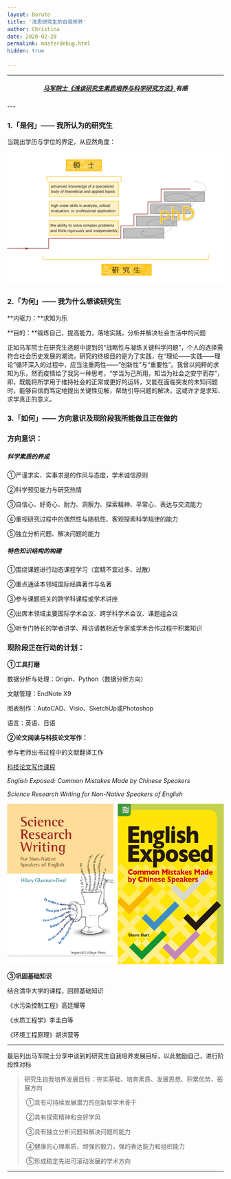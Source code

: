 ```yaml
---
layout: Boruto
title: '浅思研究生的自我修养'
author: Christina
date: 2020-02-28
permalink: masterdebug.html
hidden: true

---
```


---

<h5 style="text-align:center"><a href="https://www.bilibili.com/video/av92451511?from=search&seid=1094528721253603488">马军院士《浅谈研究生素质培养与科学研究方法》</a>有感</h5>
---



### 1.「是何」——  我所认为的研究生

当跳出学历与学位的界定，从应然角度：

![](/assets/img/2020-03-01_163720.png)



### 2.「为何」——  我为什么想读研究生

**内驱力：**求知为乐

**目的：**锻炼自己，提高能力，落地实践，分析并解决社会生活中的问题

正如马军院士在研究生选题中提到的“战略性与凝练关键科学问题”，个人的选择需符合社会历史发展的潮流，研究的终极目的是为了实践，在“理论——实践——理论”循环深入的过程中，应当注重两性——“创新性”与“重要性”。我曾以纯粹的求知为乐，然而疫情给了我另一种思考，“学当为己所用，知当为社会之安宁而存”，即，既能将所学用于维持社会的正常或更好的运转，又能在面临突发的未知问题时，能够自信而笃定地提出关键性见解，帮助引导问题的解决，这或许才是求知、求学真正的意义。



### 3.「如何」——  方向意识及现阶段我所能做且正在做的

### 方向意识：

##### 科学素质的养成

①严谨求实、实事求是的作风与态度，学术诚信原则

②科学预见能力与研究热情

③自信心、好奇心、耐力、洞察力、探索精神、平常心、表达与交流能力

④重视研究过程中的偶然性与随机性、客观探索科学规律的能力

⑤独立分析问题、解决问题的能力



##### 特色知识结构的构建

①围绕课题进行动态课程学习（宜精不宜过多、过散）

②重点通读本领域国际经典著作与名著

③参与课题相关的跨学科课程或学术讲座

④出席本领域主要国际学术会议、跨学科学术会议、课题组会议

⑤听专门特长的学者讲学、拜访请教相近专家或学术合作过程中积累知识



### 现阶段正在行动的计划：

**①工具打磨**

数据分析与处理：Origin、Python（数据分析方向）

文献管理：EndNote X9

图表制作：AutoCAD、Visio、SketchUp或Photoshop

语言：英语、日语



**②论文阅读与科技论文写作：**

参与老师出书过程中的文献翻译工作

[科技论文写作课程](https://www.coursera.org/learn/sciwrite/)

*English Exposed: Common Mistakes Made by Chinese Speakers*

*Science Research Writing for Non-Native Speakers of English*

![](/assets/img/2020-03-01_135409.png)



**③巩固基础知识**

结合清华大学的课程，回顾基础知识

《水污染控制工程》高廷耀等

《水质工程学》李圭白等

《环境工程原理》胡洪营等



---

最后列出马军院士分享中谈到的研究生自我培养发展目标，以此勉励自己，进行阶段性对标

> 研究生自我培养发展目标：夯实基础、培育素质、发展思想、积累优势、拓展方向
>
> ​      ①具有可持续发展潜力的创新型学术骨干
>
> ​      ②具有探索精神和良好学风
>
> ​      ③具有独立分析问题和解决问题的能力
>
> ​      ④健康的心理素质、顽强的毅力，强的表达能力和组织能力
>
> ​      ⑤形成稳定先进可滚动发展的学术方向

---
